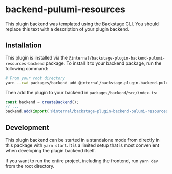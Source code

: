 # backend-pulumi-resources

This plugin backend was templated using the Backstage CLI. You should replace this text with a description of your plugin backend.

## Installation

This plugin is installed via the `@internal/backstage-plugin-backend-pulumi-resources-backend` package. To install it to your backend package, run the following command:

```bash
# From your root directory
yarn --cwd packages/backend add @internal/backstage-plugin-backend-pulumi-resources-backend
```

Then add the plugin to your backend in `packages/backend/src/index.ts`:

```ts
const backend = createBackend();
// ...
backend.add(import('@internal/backstage-plugin-backend-pulumi-resources-backend'));
```

## Development

This plugin backend can be started in a standalone mode from directly in this
package with `yarn start`. It is a limited setup that is most convenient when
developing the plugin backend itself.

If you want to run the entire project, including the frontend, run `yarn dev` from the root directory.
